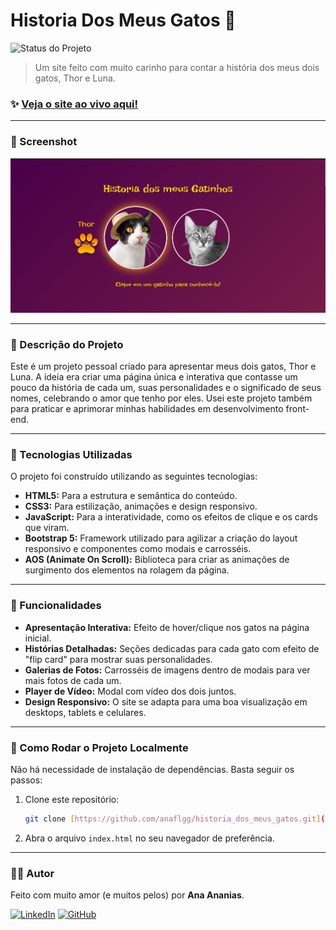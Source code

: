 # Historia Dos Meus Gatos 🐾

![Status do Projeto](https://img.shields.io/badge/status-concluído-brightgreen)

> Um site feito com muito carinho para contar a história dos meus dois gatos, Thor e Luna.

### ✨ [Veja o site ao vivo aqui!](https://anaflgg.github.io/historia_dos_meus_gatos/) 
---

### 📸 Screenshot

![Screenshot do site Gatinhos](assets/images/print_site.png) 

---

### 📖 Descrição do Projeto

Este é um projeto pessoal criado para apresentar meus dois gatos, Thor e Luna. A ideia era criar uma página única e interativa que contasse um pouco da história de cada um, suas personalidades e o significado de seus nomes, celebrando o amor que tenho por eles. Usei este projeto também para praticar e aprimorar minhas habilidades em desenvolvimento front-end.

---

### 🚀 Tecnologias Utilizadas

O projeto foi construído utilizando as seguintes tecnologias:

* **HTML5:** Para a estrutura e semântica do conteúdo.
* **CSS3:** Para estilização, animações e design responsivo.
* **JavaScript:** Para a interatividade, como os efeitos de clique e os cards que viram.
* **Bootstrap 5:** Framework utilizado para agilizar a criação do layout responsivo e componentes como modais e carrosséis.
* **AOS (Animate On Scroll):** Biblioteca para criar as animações de surgimento dos elementos na rolagem da página.

---

### 🎯 Funcionalidades

* **Apresentação Interativa:** Efeito de hover/clique nos gatos na página inicial.
* **Histórias Detalhadas:** Seções dedicadas para cada gato com efeito de "flip card" para mostrar suas personalidades.
* **Galerias de Fotos:** Carrosséis de imagens dentro de modais para ver mais fotos de cada um.
* **Player de Vídeo:** Modal com vídeo dos dois juntos.
* **Design Responsivo:** O site se adapta para uma boa visualização em desktops, tablets e celulares.

---

### 👷 Como Rodar o Projeto Localmente

Não há necessidade de instalação de dependências. Basta seguir os passos:

1.  Clone este repositório:
    ```bash
    git clone [https://github.com/anaflgg/historia_dos_meus_gatos.git](https://github.com/anaflgg/historia_dos_meus_gatos.git)
    ```
2.  Abra o arquivo `index.html` no seu navegador de preferência.

---

### 👨‍💻 Autor

Feito com muito amor (e muitos pelos) por **Ana Ananias**.

[![LinkedIn](https://img.shields.io/badge/LinkedIn-0077B5?style=for-the-badge&logo=linkedin&logoColor=white)](https://www.linkedin.com/in/ana-flávia-ananias-70088424a/)
[![GitHub](https://img.shields.io/badge/GitHub-181717?style=for-the-badge&logo=github&logoColor=white)](https://github.com/anaflgg)